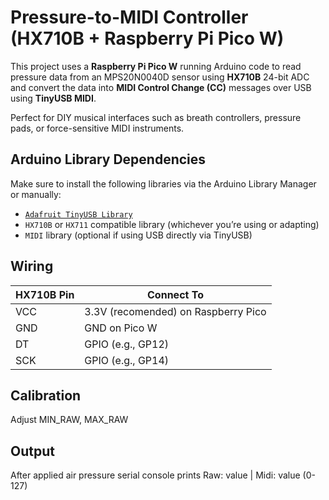 # Pressure-to-MIDI Controller (HX710B + Raspberry Pi Pico W)

This project uses a **Raspberry Pi Pico W** running Arduino code to read pressure data from an MPS20N0040D sensor using **HX710B** 24-bit ADC and convert the data into **MIDI Control Change (CC)** messages over USB using **TinyUSB MIDI**.

Perfect for DIY musical interfaces such as breath controllers, pressure pads, or force-sensitive MIDI instruments.

## Arduino Library Dependencies

Make sure to install the following libraries via the Arduino Library Manager or manually:
- [`Adafruit TinyUSB Library`](https://github.com/adafruit/Adafruit_TinyUSB_Arduino)
- `HX710B` or `HX711` compatible library (whichever you’re using or adapting)
- `MIDI` library (optional if using USB directly via TinyUSB)

## Wiring

| HX710B Pin | Connect To         |
|-----------|--------------------|
| VCC       | 3.3V (recomended) on Raspberry Pico   |
| GND       | GND on Pico W      |
| DT        | GPIO (e.g., GP12)   |
| SCK       | GPIO (e.g., GP14)   |

## Calibration

Adjust MIN_RAW, MAX_RAW

## Output

After applied air pressure serial console prints
Raw: value | Midi: value (0-127)





